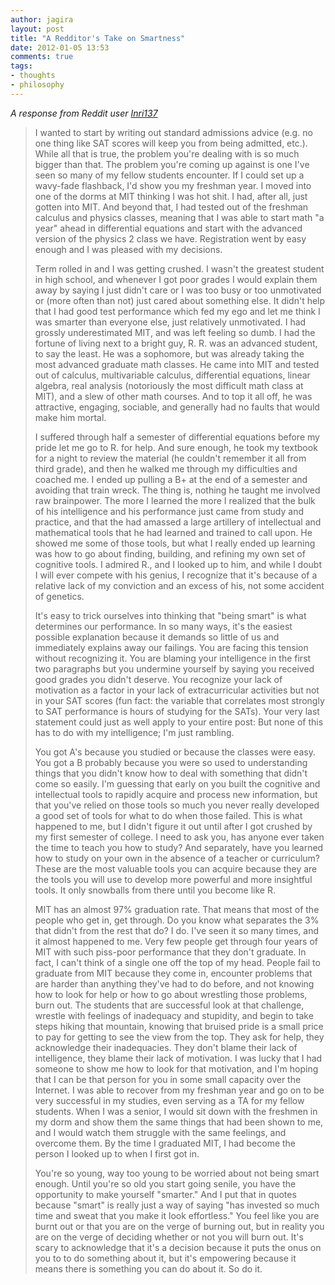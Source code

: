 ```yaml
---
author: jagira
layout: post
title: "A Redditor's Take on Smartness"
date: 2012-01-05 13:53
comments: true
tags:
- thoughts
- philosophy
---
```

<em>A response from Reddit user <a
href="http://www.reddit.com/r/confession/comments/nxdzz/im_not_as_smart_as_i_thought_i_was/c3d91jl">Inri137</a></em>

>I wanted to start by writing out standard admissions advice (e.g. no one thing like SAT scores will keep you from being admitted, etc.). While all that is true, the problem you're dealing with is so much bigger than that. The problem you're coming up against is one I've seen so many of my fellow students encounter. If I could set up a wavy-fade flashback, I'd show you my freshman year.
>I moved into one of the dorms at MIT thinking I was hot shit. I had, after all, just gotten into MIT. And beyond that, I had tested out of the freshman calculus and physics classes, meaning that I was able to start math "a year" ahead in differential equations and start with the advanced version of the physics 2 class we have. Registration went by easy enough and I was pleased with my decisions.
>
>Term rolled in and I was getting crushed. I wasn't the greatest student in high school, and whenever I got poor grades I would explain them away by saying I just didn't care or I was too busy or too unmotivated or (more often than not) just cared about something else. It didn't help that I had good test performance which fed my ego and let me think I was smarter than everyone else, just relatively unmotivated. I had grossly underestimated MIT, and was left feeling so dumb.
>I had the fortune of living next to a bright guy, R. R. was an advanced student, to say the least. He was a sophomore, but was already taking the most advanced graduate math classes. He came into MIT and tested out of calculus, multivariable calculus, differential equations, linear algebra, real analysis (notoriously the most difficult math class at MIT), and a slew of other math courses. And to top it all off, he was attractive, engaging, sociable, and generally had no faults that would make him mortal.
>
>I suffered through half a semester of differential equations before my pride let me go to R. for help. And sure enough, he took my textbook for a night to review the material (he couldn't remember it all from third grade), and then he walked me through my difficulties and coached me. I ended up pulling a B+ at the end of a semester and avoiding that train wreck. The thing is, nothing he taught me involved raw brainpower. The more I learned the more I realized that the bulk of his intelligence and his performance just came from study and practice, and that the had amassed a large artillery of intellectual and mathematical tools that he had learned and trained to call upon. He showed me some of those tools, but what I really ended up learning was how to go about finding, building, and refining my own set of cognitive tools. I admired R., and I looked up to him, and while I doubt I will ever compete with his genius, I recognize that it's because of a relative lack of my conviction and an excess of his, not some accident of genetics.
>
>It's easy to trick ourselves into thinking that "being smart" is what determines our performance. In so many ways, it's the easiest possible explanation because it demands so little of us and immediately explains away our failings. You are facing this tension without recognizing it. You are blaming your intelligence in the first two paragraphs but you undermine yourself by saying you received good grades you didn't deserve. You recognize your lack of motivation as a factor in your lack of extracurricular activities but not in your SAT scores (fun fact: the variable that correlates most strongly to SAT performance is hours of studying for the SATs). Your very last statement could just as well apply to your entire post:
>But none of this has to do with my intelligence; I'm just rambling.
>
>You got A's because you studied or because the classes were easy. You got a B probably because you were so used to understanding things that you didn't know how to deal with something that didn't come so easily. I'm guessing that early on you built the cognitive and intellectual tools to rapidly acquire and process new information, but that you've relied on those tools so much you never really developed a good set of tools for what to do when those failed. This is what happened to me, but I didn't figure it out until after I got crushed by my first semester of college. I need to ask you, has anyone ever taken the time to teach you how to study? And separately, have you learned how to study on your own in the absence of a teacher or curriculum? These are the most valuable tools you can acquire because they are the tools you will use to develop more powerful and more insightful tools. It only snowballs from there until you become like R.
>
>MIT has an almost 97% graduation rate. That means that most of the people who get in, get through. Do you know what separates the 3% that didn't from the rest that do? I do. I've seen it so many times, and it almost happened to me. Very few people get through four years of MIT with such piss-poor performance that they don't graduate. In fact, I can't think of a single one off the top of my head. People fail to graduate from MIT because they come in, encounter problems that are harder than anything they've had to do before, and not knowing how to look for help or how to go about wrestling those problems, burn out. The students that are successful look at that challenge, wrestle with feelings of inadequacy and stupidity, and begin to take steps hiking that mountain, knowing that bruised pride is a small price to pay for getting to see the view from the top. They ask for help, they acknowledge their inadequacies. They don't blame their lack of intelligence, they blame their lack of motivation. I was lucky that I had someone to show me how to look for that motivation, and I'm hoping that I can be that person for you in some small capacity over the Internet. I was able to recover from my freshman year and go on to be very successful in my studies, even serving as a TA for my fellow students. When I was a senior, I would sit down with the freshmen in my dorm and show them the same things that had been shown to me, and I would watch them struggle with the same feelings, and overcome them. By the time I graduated MIT, I had become the person I looked up to when I first got in.
>
>You're so young, way too young to be worried about not being smart enough. Until you're so old you start going senile, you have the opportunity to make yourself "smarter." And I put that in quotes because "smart" is really just a way of saying "has invested so much time and sweat that you make it look effortless." You feel like you are burnt out or that you are on the verge of burning out, but in reality you are on the verge of deciding whether or not you will burn out. It's scary to acknowledge that it's a decision because it puts the onus on you to to do something about it, but it's empowering because it means there is something you can do about it.
>So do it.
